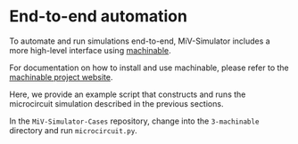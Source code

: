 # End-to-end automation

To automate and run simulations end-to-end, MiV-Simulator includes a more high-level interface using [machinable](https://machinable.org). 

For documentation on how to install and use machinable, please refer to the [machinable project website](https://machinable.org).

Here, we provide an example script that constructs and runs the microcircuit simulation described in the previous sections.

In the `MiV-Simulator-Cases` repository, change into the `3-machinable` directory and run `microcircuit.py`.